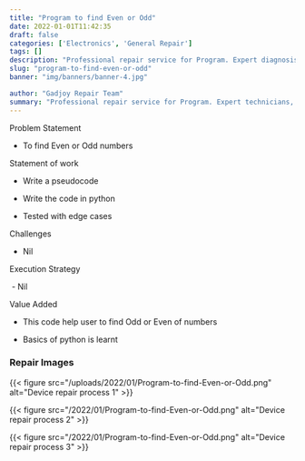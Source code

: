 ```yaml
---
title: "Program to find Even or Odd"
date: 2022-01-01T11:42:35
draft: false
categories: ['Electronics', 'General Repair']
tags: []
description: "Professional repair service for Program. Expert diagnosis and quality repairs in Bangalore."
slug: "program-to-find-even-or-odd"
banner: "img/banners/banner-4.jpg"

author: "Gadjoy Repair Team"
summary: "Professional repair service for Program. Expert technicians, quality parts, warranty included."
---
```


Problem Statement 

- To find Even or Odd numbers

Statement of work 

- Write a pseudocode 

- Write the code in python 

- Tested with edge cases

Challenges

- Nil

Execution Strategy

&nbsp;- Nil

Value Added 

- This code help user to find Odd or Even of numbers 

- Basics of python is learnt

### Repair Images

{{< figure src="/uploads/2022/01/Program-to-find-Even-or-Odd.png" alt="Device repair process 1" >}}

{{< figure src="/2022/01/Program-to-find-Even-or-Odd.png" alt="Device repair process 2" >}}

{{< figure src="/2022/01/Program-to-find-Even-or-Odd.png" alt="Device repair process 3" >}}

